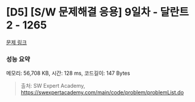 # [D5] [S/W 문제해결 응용] 9일차 - 달란트2 - 1265 

[문제 링크](https://swexpertacademy.com/main/code/problem/problemDetail.do?contestProbId=AV18R8FKIvoCFAZN) 

### 성능 요약

메모리: 56,708 KB, 시간: 128 ms, 코드길이: 147 Bytes



> 출처: SW Expert Academy, https://swexpertacademy.com/main/code/problem/problemList.do